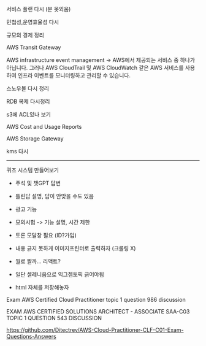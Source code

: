 서비스 플랜 다시 (분 못외움)

민첩성,운영효율성 다시

규모의 경제 정리

AWS Transit Gateway

AWS infrastructure event management
-> AWS에서 제공되는 서비스 중 하나가 아닙니다. 그러나 AWS CloudTrail 및 AWS CloudWatch 같은 AWS 서비스를 사용하여 인프라 이벤트를 모니터링하고 관리할 수 있습니다.


스노우볼 다시 정리

RDB 복제 다시정리

s3에 ACL있나 보기

AWS Cost and Usage Reports

 AWS Storage Gateway

kms 다시


----------------------------------------
퀴즈 시스템 만들어보기
- 주석 및 챗GPT 답변
- 틀린답 설명, 답이 안맞을 수도 있음 


- 광고 기능
- 모의시험 -> 기능 설명, 시간 제한
- 토론 모달창 필요 (ID?가입)



- 내용 긁지 못하게 이미지프린터로 출력하자 (크롤링 X)


- 뭘로 짤까... 리액트?
- 일단 셀레니움으로 익그젬토픽 긁어야됨
- html 자체를 저장해놓자



Exam AWS Certified Cloud Practitioner topic 1 question 986 discussion

EXAM AWS CERTIFIED SOLUTIONS ARCHITECT - ASSOCIATE SAA-C03 TOPIC 1 QUESTION 543 DISCUSSION




https://github.com/Ditectrev/AWS-Cloud-Practitioner-CLF-C01-Exam-Questions-Answers






































